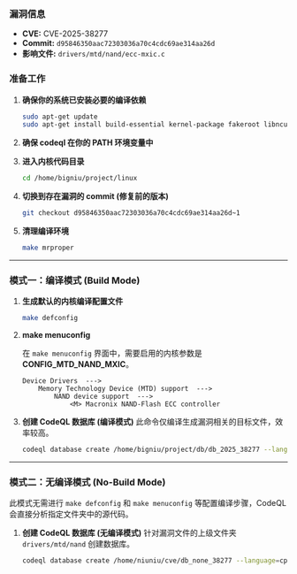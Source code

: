 ### **漏洞信息**

*   **CVE:** CVE-2025-38277
*   **Commit:** `d95846350aac72303036a70c4cdc69ae314aa26d`
*   **影响文件:** `drivers/mtd/nand/ecc-mxic.c`

### **准备工作**

1.  **确保你的系统已安装必要的编译依赖**

    ```bash
    sudo apt-get update
    sudo apt-get install build-essential kernel-package fakeroot libncurses5-dev libssl-dev ccache flex bison libelf-dev clang llvm
    ```

2.  **确保 codeql 在你的 PATH 环境变量中**

3.  **进入内核代码目录**

    ```bash
    cd /home/bigniu/project/linux
    ```

4.  **切换到存在漏洞的 commit (修复前的版本)**

    ```bash
    git checkout d95846350aac72303036a70c4cdc69ae314aa26d~1
    ```

5.  **清理编译环境**

    ```bash
    make mrproper
    ```

---

### **模式一：编译模式 (Build Mode)**

1.  **生成默认的内核编译配置文件**

    ```bash
    make defconfig
    ```

2.  **make menuconfig**

    在 `make menuconfig` 界面中，需要启用的内核参数是 **CONFIG\_MTD\_NAND\_MXIC**。

    ```text
    Device Drivers  --->
        Memory Technology Device (MTD) support  --->
            NAND device support  --->
                <M> Macronix NAND-Flash ECC controller
    ```

3.  **创建 CodeQL 数据库 (编译模式)**
    此命令仅编译生成漏洞相关的目标文件，效率较高。

    ```bash
    codeql database create /home/bigniu/project/db/db_2025_38277 --language=cpp --command="make LLVM=1 drivers/mtd/nand/ecc-mxic.o"
    ```

---

### **模式二：无编译模式 (No-Build Mode)**

此模式无需进行 `make defconfig` 和 `make menuconfig` 等配置编译步骤，CodeQL 会直接分析指定文件夹中的源代码。

1.  **创建 CodeQL 数据库 (无编译模式)**
    针对漏洞文件的上级文件夹 `drivers/mtd/nand` 创建数据库。

    ```bash
    codeql database create /home/niuniu/cve/db_none_38277 --language=cpp --source-root=/home/niuniu/linux/drivers/mtd/nand --build-mode=none
    ```